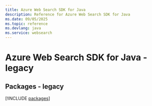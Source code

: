 ```yaml
---
title: Azure Web Search SDK for Java
description: Reference for Azure Web Search SDK for Java
ms.date: 09/05/2025
ms.topic: reference
ms.devlang: java
ms.service: websearch
---
```

# Azure Web Search SDK for Java - legacy
## Packages - legacy
[!INCLUDE [packages](web-search-index.md)]